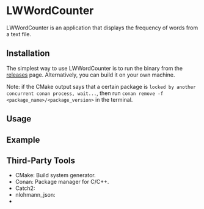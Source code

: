 # LWWordCounter

LWWordCounter is an application that displays the frequency of words from a text file.

## Installation

The simplest way to use LWWordCounter is to run the binary from the [releases]() page.
Alternatively, you can build it on your own machine.

Note: if the CMake output says that a certain package is `locked by another concurrent conan
process, wait...`, then run `conan remove -f <package_name>/<package_version>` in the terminal.

## Usage

## Example

## Third-Party Tools

- CMake: Build system generator.
- Conan: Package manager for C/C++.
- Catch2: 
- nlohmann_json: 
- 
